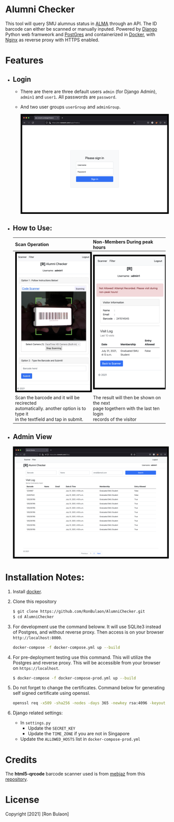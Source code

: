 # Alumni Checker
This tool will query SMU alumnus status in [ALMA](https://exlibrisgroup.com/products/alma-library-services-platform/) through an API. The ID barcode can either be scanned or manually inputed. Powered by [Django](https://www.djangoproject.com/) Python web framweork and [PostGres](https://www.postgresql.org/) and containerized in [Docker](https://www.docker.com/), with [Nginx](https://www.nginx.com/) as reverse proxy with HTTPS enabled.


# Features
* ## Login
   * There are there are three default users ```admin``` (for Django Admin), ```admin1``` and ```user1```. All passwords are ```password```.
  * And two user groups ```userGroup``` and ```adminGroup```.

      <img src="images/login.png" width=600 style="border:5px solid black">
 
* ## How to Use:
    | Scan Operation      | Non-Members During peak hours  |
    | ----------- | ----------- |
    | <center><img src="images/mobilescanview.png" width=300 style="border:5px solid black"></center>    | <center><img src="images/notallowed.png" width=300 style="border:5px solid black"></center>        |
    | Scan the barcode and it will be recirected<br>  automatically. another option is to type it <br>in the textfield and tap in submit.   | The result will then be shown on the next <br>page togethern with the last ten login <br>records of the visitor       |

* ## Admin View
    <img src="images/filterview.png" width=600 style="border:5px solid black">

# Installation Notes:
1. Install [docker](https://docs.docker.com/get-docker/). 
   
2. Clone this repository
    ```bash
    $ git clone https://github.com/RonBulaon/AlumniChecker.git
    $ cd AlumniChecker
    ```

3. For development  use the command beloww. It will use SQLite3 instead of Postgres, and without reverse proxy. Then access is on your browser ```http://localhost:8000```.
   ```bash
   docker-compose -f docker-compose.yml up --build 
   ```

4. For pre-deployment testing use this command. This will utilize the Postgres and reverse proxy. This will be accessible from your browser on ```https://localhost```.
    ```bash
    $ docker-compose -f docker-compose-prod.yml up --build 
    ```

5. Do not forget to change the certificates. Command below for generating self signed certificate using openssl.
   ```bash
   openssl req -x509 -sha256 -nodes -days 365 -newkey rsa:4096 -keyout private.key -out certificates.crt
   ```
6. Django related settings:
   * In ```settings.py```
     * Update the ```SECRET_KEY```
     * Update the ```TIME_ZONE``` if you are not in Singapore
   * Update the ```ALLOWED_HOSTS``` list in ```docker-compose-prod.yml```

# Credits
The **html5-qrcode** barcode scanner used is from [mebjaz](https://github.com/mebjas) from this [repository](https://github.com/mebjas/html5-qrcode).


# License 
Copyright [2021] [Ron Bulaon]